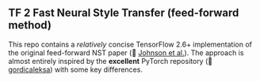 ## TF 2 Fast Neural Style Transfer (feed-forward method)

This repo contains a _relatively_ concise TensorFlow 2.6+ implementation of the original feed-forward NST paper (:link: [Johnson et al.](https://arxiv.org/pdf/1603.08155.pdf)).
The approach is almost entirely inspired by the **excellent** PyTorch repository (:link: [gordicaleksa](https://github.com/gordicaleksa/pytorch-neural-style-transfer-johnson)) with some key differences.

